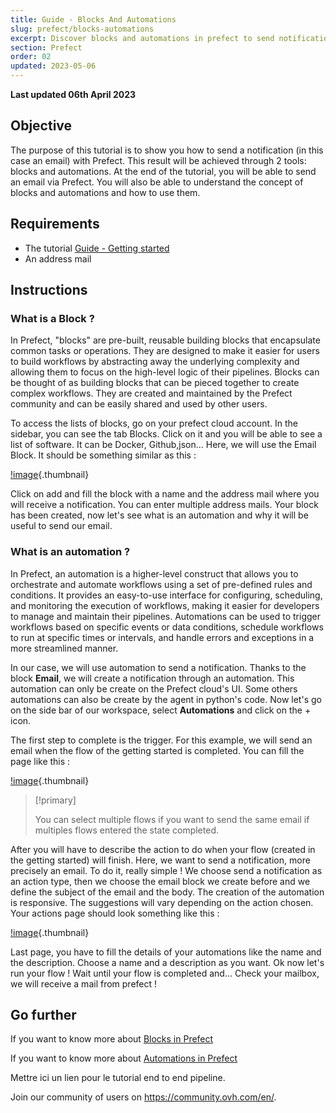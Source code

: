 ```yaml
---
title: Guide - Blocks And Automations
slug: prefect/blocks-automations
excerpt: Discover blocks and automations in prefect to send notifications such as Emails
section: Prefect
order: 02
updated: 2023-05-06
---
```


**Last updated 06th April 2023**
 
## Objective

The purpose of this tutorial is to show you how to send a notification (in this case an email) with Prefect. This result will be achieved through 2 tools: blocks and automations. At the end of the tutorial, you will be able to send an email via Prefect. You will also be able to understand the concept of blocks and automations and how to use them.  
 
## Requirements

- The tutorial [Guide - Getting started]()
- An address mail

## Instructions
 
### What is a Block ?

In Prefect, "blocks" are pre-built, reusable building blocks that encapsulate common tasks or operations. They are designed to make it easier for users to build workflows by abstracting away the underlying complexity and allowing them to focus on the high-level logic of their pipelines. Blocks can be thought of as building blocks that can be pieced together to create complex workflows. They are created and maintained by the Prefect community and can be easily shared and used by other users.

To access the lists of blocks, go on your prefect cloud account. In the sidebar, you can see the tab Blocks. Click on it and you will be able to see a list of software. It can be Docker, Github,json... Here, we will use the Email Block. It should be something similar as this : 

[!image](images/email_block.png){.thumbnail}

Click on add and fill the block with a name and the address mail where you will receive a notification. You can enter multiple address mails. Your block has been created, now let's see what is an automation and why it will be useful to send our email. 

### What is an automation ?

In Prefect, an automation is a higher-level construct that allows you to orchestrate and automate workflows using a set of pre-defined rules and conditions. It provides an easy-to-use interface for configuring, scheduling, and monitoring the execution of workflows, making it easier for developers to manage and maintain their pipelines. Automations can be used to trigger workflows based on specific events or data conditions, schedule workflows to run at specific times or intervals, and handle errors and exceptions in a more streamlined manner. 

In our case, we will use automation to send a notification. Thanks to the block **Email**, we will create a notification through an automation. This automation can only be create on the Prefect cloud's UI. Some others automations can also be create by the agent in python's code. Now let's go on the side bar of our workspace, select **Automations** and click on the + icon. 

The first step to complete is the trigger. For this example, we will send an email when the flow of the getting started is completed. You can fill the page like this :

[!image](images/trigger.png){.thumbnail}

> [!primary]
>
> You can select multiple flows if you want to send the same email if multiples flows entered the state completed. 
>

After you will have to describe the action to do when your flow (created in the getting started) will finish. Here, we want to send a notification, more precisely an email. To do it, really simple ! We choose send a notification as an action type, then we choose the email block we create before and we define the subject of the email and the body. The creation of the automation is responsive. The suggestions will vary depending on the action chosen. Your actions page should look something like this : 

[!image](images/actions.png){.thumbnail}

Last page, you have to fill the details of your automations like the name and the description. Choose a name and a description as you want. Ok now let's run your flow ! Wait until your flow is completed and... Check your mailbox, we will receive a mail from prefect ! 

## Go further

If you want to know more about [Blocks in Prefect](https://docs.prefect.io/concepts/blocks/)

If you want to know more about [Automations in Prefect](https://docs.prefect.io/ui/automations/)

Mettre ici un lien pour le tutorial end to end pipeline.  
 
Join our community of users on <https://community.ovh.com/en/>.